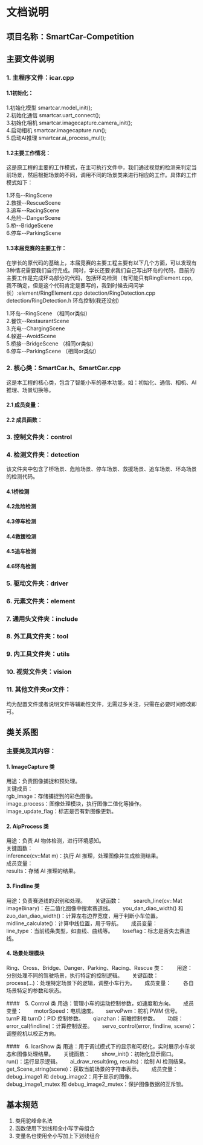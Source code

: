 # 文档说明

## 项目名称：SmartCar-Competition

## 主要文件说明

### 1. 主程序文件：icar.cpp

#### 1.1初始化：

1.初始化模型  smartcar.model_init();  
2.初始化通信  smartcar.uart_connect();  
3.初始化相机  smartcar.imagecapture.camera_init();  
4.启动相机    smartcar.imagecapture.run();  
5.启动AI推理  smartcar.ai_process_mul();  

#### 1.2主要工作情况：

这是原工程的主要的工作模式，在主可执行文件中，我们通过视觉的检测来判定当前场景，然后根据场景的不同，调用不同的场景类来进行相应的工作。具体的工作模式如下：  

1.环岛--RingScene  
2.救援--RescueScene  
3.追车--RacingScene  
4.危险--DangerScene  
5.桥--BridgeScene  
6.停车--ParkingScene  

#### 1.3本届竞赛的主要工作：

在学长的原代码的基础上，本届竞赛的主要工程主要有以下几个方面，可以发现有3种情况需要我们自行完成。同时，学长还要求我们自己写出环岛的代码，目前的主要工作是完成环岛部分的代码，包括环岛检测（有可能只有RingElement.cpp,我不确定，但是这个代码肯定是要写的，我到时候去问问学长）:element/RingElement.cpp  detection/RingDetection.cpp   detection/RingDetection.h 环岛控制(我还没创)  

1.环岛--RingScene       （相同or类似）  
2.餐饮--RestaurantScene  
3.充电--ChargingScene  
4.躲避--AvoidScene  
5.桥接--BridgeScene     （相同or类似）  
6.停车--ParkingScene    （相同or类似）  

### 2. 核心类：SmartCar.h、SmartCar.cpp

这是本工程的核心类，包含了智能小车的基本功能，如：初始化、通信、相机、AI推理、场景切换等。

#### 2.1 成员变量：


#### 2.2 成员函数：


### 3. 控制文件夹：control

### 4. 检测文件夹：detection

该文件夹中包含了桥场景、危险场景、停车场景、救援场景、追车场景、环岛场景的检测代码。  

#### 4.1桥检测

#### 4.2危险检测

#### 4.3停车检测

#### 4.4救援检测

#### 4.5追车检测    

#### 4.6环岛检测

### 5. 驱动文件夹：driver

### 6. 元素文件夹：element

### 7. 通用头文件夹：include

### 8. 外工具文件夹：tool

### 9. 内工具文件夹：utils

### 10. 视觉文件夹：vision

### 11. 其他文件夹or文件：

均为配置文件或者说明文件等辅助性文件，无需过多关注，只需在必要时间修改即可。

## 类关系图

### 主要类及其内容：
  

#### 1. ImageCapture 类
用途：负责图像捕捉和预处理。  
关键成员：  
rgb_image：存储捕捉到的彩色图像。  
image_process：图像处理模块，执行图像二值化等操作。  
image_update_flag：标志是否有新图像更新。  

#### 2. AipProcess 类
用途：负责 AI 物体检测，进行环境感知。  
关键函数：  
inference(cv::Mat m)：执行 AI 推理，处理图像并生成检测结果。  
成员变量：  
results：存储 AI 推理的结果。  

#### 3. Findline 类
用途：负责赛道线的识别和处理。　　
关键函数：　　
search_line(cv::Mat imageBinary)：在二值化图像中搜索赛道线。　　
you_dan_diao_width() 和 zuo_dan_diao_width()：计算左右边界宽度，用于判断小车位置。　　
midline_calculate()：计算中线位置，用于导航。　　
成员变量：　　
line_type：当前线条类型，如直线、曲线等。　　
loseflag：标志是否失去赛道线。　　

#### 4. 场景处理模块
Ring、Cross、Bridge、Danger、Parking、Racing、Rescue 类：　　
用途：分别处理不同的驾驶场景，执行特定的控制逻辑。　　
关键函数：　　
process(...)：处理特定场景下的逻辑，调整小车行为。　　
成员变量：　　
各自场景特定的参数和状态。　　

####　5. Control 类
用途：管理小车的运动控制参数，如速度和方向。　　
成员变量：　　
motorSpeed：电机速度。　　
servoPwm：舵机 PWM 信号。　　
turnP 和 turnD：PID 控制参数。　　
qianzhan：前瞻控制参数。　　
功能：　　
error_cal(findline)：计算控制误差。　　
servo_control(error, findline, scene)：调整舵机以校正方向。　　

####　6. IcarShow 类
用途：用于调试模式下的显示和可视化，实时展示小车状态和图像处理结果。　　
关键函数：　　
show_init()：初始化显示窗口。　　
run()：运行显示逻辑。　　
ai_draw_result(img, results)：绘制 AI 检测结果。　　
get_Scene_string(scene)：获取当前场景的字符串表示。　　
成员变量：　　
debug_image1 和 debug_image2：用于显示的图像。　　
debug_image1_mutex 和 debug_image2_mutex：保护图像数据的互斥锁。　　

## 基本规范

1. 类用驼峰命名法
2. 函数使用下划线和全小写字母组合
3. 变量名也使用全小写加上下划线组合